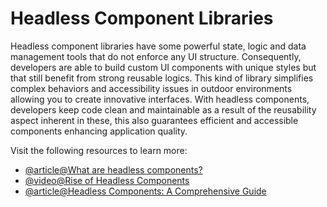 # Headless Component Libraries

Headless component libraries have some powerful state, logic and data management tools that do not enforce any UI structure. Consequently, developers are able to build custom UI components with unique styles but that still benefit from strong reusable logics. This kind of library simplifies complex behaviors and accessibility issues in outdoor environments allowing you to create innovative interfaces. With headless components, developers keep code clean and maintainable as a result of the reusability aspect inherent in these, this also guarantees efficient and accessible components enhancing application quality.

Visit the following resources to learn more:

- [@article@What are headless components?](https://dev.to/verthon/headless-ui-libraries-the-key-to-flexible-and-accessible-user-interfaces-546p)
- [@video@Rise of Headless Components](https://www.youtube.com/watch?v=_WtVG_pKsxM&t=301s)
- [@article@Headless Components: A Comprehensive Guide](https://blog.logrocket.com/the-complete-guide-to-building-headless-interface-components-in-react/)
